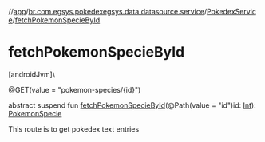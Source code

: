 //[app](../../../index.md)/[br.com.egsys.pokedexegsys.data.datasource.service](../index.md)/[PokedexService](index.md)/[fetchPokemonSpecieById](fetch-pokemon-specie-by-id.md)

# fetchPokemonSpecieById

[androidJvm]\

@GET(value = "pokemon-species/{id}")

abstract suspend fun [fetchPokemonSpecieById](fetch-pokemon-specie-by-id.md)(@Path(value = "id")id: [Int](https://kotlinlang.org/api/latest/jvm/stdlib/kotlin/-int/index.html)): [PokemonSpecie](../../br.com.egsys.pokedexegsys.data.model.network/-pokemon-specie/index.md)

This route is to get pokedex text entries

